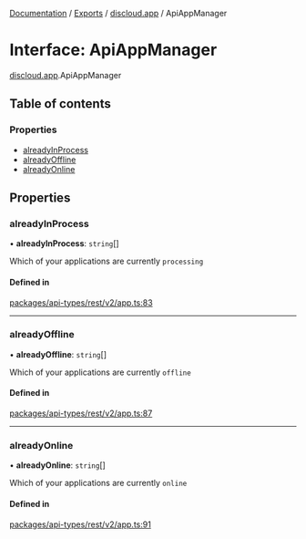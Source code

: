 [Documentation](../README.md) / [Exports](../modules.md) / [discloud.app](../modules/discloud_app.md) / ApiAppManager

# Interface: ApiAppManager

[discloud.app](../modules/discloud_app.md).ApiAppManager

## Table of contents

### Properties

- [alreadyInProcess](discloud_app.ApiAppManager.md#alreadyinprocess)
- [alreadyOffline](discloud_app.ApiAppManager.md#alreadyoffline)
- [alreadyOnline](discloud_app.ApiAppManager.md#alreadyonline)

## Properties

### alreadyInProcess

• **alreadyInProcess**: `string`[]

Which of your applications are currently `processing`

#### Defined in

[packages/api-types/rest/v2/app.ts:83](https://github.com/discloud/discloud.app/blob/a945852/packages/api-types/rest/v2/app.ts#L83)

___

### alreadyOffline

• **alreadyOffline**: `string`[]

Which of your applications are currently `offline`

#### Defined in

[packages/api-types/rest/v2/app.ts:87](https://github.com/discloud/discloud.app/blob/a945852/packages/api-types/rest/v2/app.ts#L87)

___

### alreadyOnline

• **alreadyOnline**: `string`[]

Which of your applications are currently `online`

#### Defined in

[packages/api-types/rest/v2/app.ts:91](https://github.com/discloud/discloud.app/blob/a945852/packages/api-types/rest/v2/app.ts#L91)
